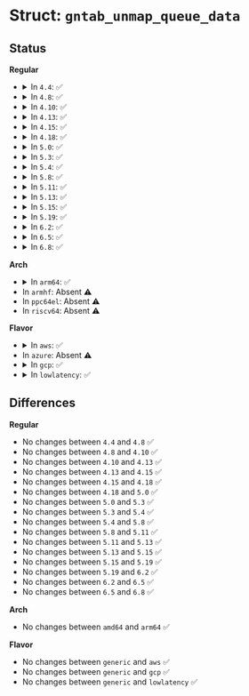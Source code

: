# Struct: <code>gntab_unmap_queue_data</code>

## Status
<b>Regular</b>
<ul>
<li>
<details>
<summary>In <code>4.4</code>: ✅</summary>

```c
struct gntab_unmap_queue_data {
    struct delayed_work gnttab_work;
    void *data;
    gnttab_unmap_refs_done done;
    struct gnttab_unmap_grant_ref *unmap_ops;
    struct gnttab_unmap_grant_ref *kunmap_ops;
    struct page **pages;
    unsigned int count;
    unsigned int age;
};
```
</details>
</li>
<li>
<details>
<summary>In <code>4.8</code>: ✅</summary>

```c
struct gntab_unmap_queue_data {
    struct delayed_work gnttab_work;
    void *data;
    gnttab_unmap_refs_done done;
    struct gnttab_unmap_grant_ref *unmap_ops;
    struct gnttab_unmap_grant_ref *kunmap_ops;
    struct page **pages;
    unsigned int count;
    unsigned int age;
};
```
</details>
</li>
<li>
<details>
<summary>In <code>4.10</code>: ✅</summary>

```c
struct gntab_unmap_queue_data {
    struct delayed_work gnttab_work;
    void *data;
    gnttab_unmap_refs_done done;
    struct gnttab_unmap_grant_ref *unmap_ops;
    struct gnttab_unmap_grant_ref *kunmap_ops;
    struct page **pages;
    unsigned int count;
    unsigned int age;
};
```
</details>
</li>
<li>
<details>
<summary>In <code>4.13</code>: ✅</summary>

```c
struct gntab_unmap_queue_data {
    struct delayed_work gnttab_work;
    void *data;
    gnttab_unmap_refs_done done;
    struct gnttab_unmap_grant_ref *unmap_ops;
    struct gnttab_unmap_grant_ref *kunmap_ops;
    struct page **pages;
    unsigned int count;
    unsigned int age;
};
```
</details>
</li>
<li>
<details>
<summary>In <code>4.15</code>: ✅</summary>

```c
struct gntab_unmap_queue_data {
    struct delayed_work gnttab_work;
    void *data;
    gnttab_unmap_refs_done done;
    struct gnttab_unmap_grant_ref *unmap_ops;
    struct gnttab_unmap_grant_ref *kunmap_ops;
    struct page **pages;
    unsigned int count;
    unsigned int age;
};
```
</details>
</li>
<li>
<details>
<summary>In <code>4.18</code>: ✅</summary>

```c
struct gntab_unmap_queue_data {
    struct delayed_work gnttab_work;
    void *data;
    gnttab_unmap_refs_done done;
    struct gnttab_unmap_grant_ref *unmap_ops;
    struct gnttab_unmap_grant_ref *kunmap_ops;
    struct page **pages;
    unsigned int count;
    unsigned int age;
};
```
</details>
</li>
<li>
<details>
<summary>In <code>5.0</code>: ✅</summary>

```c
struct gntab_unmap_queue_data {
    struct delayed_work gnttab_work;
    void *data;
    gnttab_unmap_refs_done done;
    struct gnttab_unmap_grant_ref *unmap_ops;
    struct gnttab_unmap_grant_ref *kunmap_ops;
    struct page **pages;
    unsigned int count;
    unsigned int age;
};
```
</details>
</li>
<li>
<details>
<summary>In <code>5.3</code>: ✅</summary>

```c
struct gntab_unmap_queue_data {
    struct delayed_work gnttab_work;
    void *data;
    gnttab_unmap_refs_done done;
    struct gnttab_unmap_grant_ref *unmap_ops;
    struct gnttab_unmap_grant_ref *kunmap_ops;
    struct page **pages;
    unsigned int count;
    unsigned int age;
};
```
</details>
</li>
<li>
<details>
<summary>In <code>5.4</code>: ✅</summary>

```c
struct gntab_unmap_queue_data {
    struct delayed_work gnttab_work;
    void *data;
    gnttab_unmap_refs_done done;
    struct gnttab_unmap_grant_ref *unmap_ops;
    struct gnttab_unmap_grant_ref *kunmap_ops;
    struct page **pages;
    unsigned int count;
    unsigned int age;
};
```
</details>
</li>
<li>
<details>
<summary>In <code>5.8</code>: ✅</summary>

```c
struct gntab_unmap_queue_data {
    struct delayed_work gnttab_work;
    void *data;
    gnttab_unmap_refs_done done;
    struct gnttab_unmap_grant_ref *unmap_ops;
    struct gnttab_unmap_grant_ref *kunmap_ops;
    struct page **pages;
    unsigned int count;
    unsigned int age;
};
```
</details>
</li>
<li>
<details>
<summary>In <code>5.11</code>: ✅</summary>

```c
struct gntab_unmap_queue_data {
    struct delayed_work gnttab_work;
    void *data;
    gnttab_unmap_refs_done done;
    struct gnttab_unmap_grant_ref *unmap_ops;
    struct gnttab_unmap_grant_ref *kunmap_ops;
    struct page **pages;
    unsigned int count;
    unsigned int age;
};
```
</details>
</li>
<li>
<details>
<summary>In <code>5.13</code>: ✅</summary>

```c
struct gntab_unmap_queue_data {
    struct delayed_work gnttab_work;
    void *data;
    gnttab_unmap_refs_done done;
    struct gnttab_unmap_grant_ref *unmap_ops;
    struct gnttab_unmap_grant_ref *kunmap_ops;
    struct page **pages;
    unsigned int count;
    unsigned int age;
};
```
</details>
</li>
<li>
<details>
<summary>In <code>5.15</code>: ✅</summary>

```c
struct gntab_unmap_queue_data {
    struct delayed_work gnttab_work;
    void *data;
    gnttab_unmap_refs_done done;
    struct gnttab_unmap_grant_ref *unmap_ops;
    struct gnttab_unmap_grant_ref *kunmap_ops;
    struct page **pages;
    unsigned int count;
    unsigned int age;
};
```
</details>
</li>
<li>
<details>
<summary>In <code>5.19</code>: ✅</summary>

```c
struct gntab_unmap_queue_data {
    struct delayed_work gnttab_work;
    void *data;
    gnttab_unmap_refs_done done;
    struct gnttab_unmap_grant_ref *unmap_ops;
    struct gnttab_unmap_grant_ref *kunmap_ops;
    struct page **pages;
    unsigned int count;
    unsigned int age;
};
```
</details>
</li>
<li>
<details>
<summary>In <code>6.2</code>: ✅</summary>

```c
struct gntab_unmap_queue_data {
    struct delayed_work gnttab_work;
    void *data;
    gnttab_unmap_refs_done done;
    struct gnttab_unmap_grant_ref *unmap_ops;
    struct gnttab_unmap_grant_ref *kunmap_ops;
    struct page **pages;
    unsigned int count;
    unsigned int age;
};
```
</details>
</li>
<li>
<details>
<summary>In <code>6.5</code>: ✅</summary>

```c
struct gntab_unmap_queue_data {
    struct delayed_work gnttab_work;
    void *data;
    gnttab_unmap_refs_done done;
    struct gnttab_unmap_grant_ref *unmap_ops;
    struct gnttab_unmap_grant_ref *kunmap_ops;
    struct page **pages;
    unsigned int count;
    unsigned int age;
};
```
</details>
</li>
<li>
<details>
<summary>In <code>6.8</code>: ✅</summary>

```c
struct gntab_unmap_queue_data {
    struct delayed_work gnttab_work;
    void *data;
    gnttab_unmap_refs_done done;
    struct gnttab_unmap_grant_ref *unmap_ops;
    struct gnttab_unmap_grant_ref *kunmap_ops;
    struct page **pages;
    unsigned int count;
    unsigned int age;
};
```
</details>
</li>
</ul>
<b>Arch</b>
<ul>
<li>
<details>
<summary>In <code>arm64</code>: ✅</summary>

```c
struct gntab_unmap_queue_data {
    struct delayed_work gnttab_work;
    void *data;
    gnttab_unmap_refs_done done;
    struct gnttab_unmap_grant_ref *unmap_ops;
    struct gnttab_unmap_grant_ref *kunmap_ops;
    struct page **pages;
    unsigned int count;
    unsigned int age;
};
```
</details>
</li>
<li>
In <code>armhf</code>: Absent ⚠️
</li>
<li>
In <code>ppc64el</code>: Absent ⚠️
</li>
<li>
In <code>riscv64</code>: Absent ⚠️
</li>
</ul>
<b>Flavor</b>
<ul>
<li>
<details>
<summary>In <code>aws</code>: ✅</summary>

```c
struct gntab_unmap_queue_data {
    struct delayed_work gnttab_work;
    void *data;
    gnttab_unmap_refs_done done;
    struct gnttab_unmap_grant_ref *unmap_ops;
    struct gnttab_unmap_grant_ref *kunmap_ops;
    struct page **pages;
    unsigned int count;
    unsigned int age;
};
```
</details>
</li>
<li>
In <code>azure</code>: Absent ⚠️
</li>
<li>
<details>
<summary>In <code>gcp</code>: ✅</summary>

```c
struct gntab_unmap_queue_data {
    struct delayed_work gnttab_work;
    void *data;
    gnttab_unmap_refs_done done;
    struct gnttab_unmap_grant_ref *unmap_ops;
    struct gnttab_unmap_grant_ref *kunmap_ops;
    struct page **pages;
    unsigned int count;
    unsigned int age;
};
```
</details>
</li>
<li>
<details>
<summary>In <code>lowlatency</code>: ✅</summary>

```c
struct gntab_unmap_queue_data {
    struct delayed_work gnttab_work;
    void *data;
    gnttab_unmap_refs_done done;
    struct gnttab_unmap_grant_ref *unmap_ops;
    struct gnttab_unmap_grant_ref *kunmap_ops;
    struct page **pages;
    unsigned int count;
    unsigned int age;
};
```
</details>
</li>
</ul>

## Differences
<b>Regular</b>
<ul>
<li>
No changes between <code>4.4</code> and <code>4.8</code> ✅
</li>
<li>
No changes between <code>4.8</code> and <code>4.10</code> ✅
</li>
<li>
No changes between <code>4.10</code> and <code>4.13</code> ✅
</li>
<li>
No changes between <code>4.13</code> and <code>4.15</code> ✅
</li>
<li>
No changes between <code>4.15</code> and <code>4.18</code> ✅
</li>
<li>
No changes between <code>4.18</code> and <code>5.0</code> ✅
</li>
<li>
No changes between <code>5.0</code> and <code>5.3</code> ✅
</li>
<li>
No changes between <code>5.3</code> and <code>5.4</code> ✅
</li>
<li>
No changes between <code>5.4</code> and <code>5.8</code> ✅
</li>
<li>
No changes between <code>5.8</code> and <code>5.11</code> ✅
</li>
<li>
No changes between <code>5.11</code> and <code>5.13</code> ✅
</li>
<li>
No changes between <code>5.13</code> and <code>5.15</code> ✅
</li>
<li>
No changes between <code>5.15</code> and <code>5.19</code> ✅
</li>
<li>
No changes between <code>5.19</code> and <code>6.2</code> ✅
</li>
<li>
No changes between <code>6.2</code> and <code>6.5</code> ✅
</li>
<li>
No changes between <code>6.5</code> and <code>6.8</code> ✅
</li>
</ul>
<b>Arch</b>
<ul>
<li>
No changes between <code>amd64</code> and <code>arm64</code> ✅
</li>
</ul>
<b>Flavor</b>
<ul>
<li>
No changes between <code>generic</code> and <code>aws</code> ✅
</li>
<li>
No changes between <code>generic</code> and <code>gcp</code> ✅
</li>
<li>
No changes between <code>generic</code> and <code>lowlatency</code> ✅
</li>
</ul>
